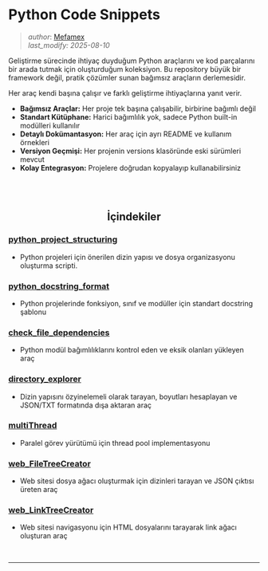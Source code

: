 # Python Code Snippets

> *author*: [Mefamex](https://github.com/Mefamex) <br>
> *last_modify: 2025-08-10*


Geliştirme sürecinde ihtiyaç duyduğum Python araçlarını ve kod parçalarını bir arada tutmak için oluşturduğum koleksiyon. Bu repository büyük bir framework değil, pratik çözümler sunan bağımsız araçların derlemesidir.

Her araç kendi başına çalışır ve farklı geliştirme ihtiyaçlarına yanıt verir.


- **Bağımsız Araçlar:** Her proje tek başına çalışabilir, birbirine bağımlı değil
- **Standart Kütüphane:** Harici bağımlılık yok, sadece Python built-in modülleri kullanılır  
- **Detaylı Dokümantasyon:** Her araç için ayrı README ve kullanım örnekleri
- **Versiyon Geçmişi:** Her projenin versions klasöründe eski sürümleri mevcut
- **Kolay Entegrasyon:** Projelere doğrudan kopyalayıp kullanabilirsiniz



<br><br>



<h2 align="center" id="İçindekiler">İçindekiler</h2>

### [python_project_structuring](python_project_structuring/README.md)
- Python projeleri için önerilen dizin yapısı ve dosya organizasyonu oluşturma scripti.

### [python_docstring_format](PYTHON_DOCSTRING_example.md) 
- Python projelerinde fonksiyon, sınıf ve modüller için standart docstring şablonu 

### [check_file_dependencies](check_file_dependencies/README.md) 
- Python modül bağımlılıklarını kontrol eden ve eksik olanları yükleyen araç

### [directory_explorer](directory_explorer/README.md)
- Dizin yapısını özyinelemeli olarak tarayan, boyutları hesaplayan ve JSON/TXT formatında dışa aktaran araç

### [multiThread](multiThread/README.md)
- Paralel görev yürütümü için thread pool implementasyonu

### [web_FileTreeCreator](web_FileTreeCreator/README.md)
- Web sitesi dosya ağacı oluşturmak için dizinleri tarayan ve JSON çıktısı üreten araç

### [web_LinkTreeCreator](web_LinkTreeCreator/README.md)
- Web sitesi navigasyonu için HTML dosyalarını tarayarak link ağacı oluşturan araç


<br><hr><br>




